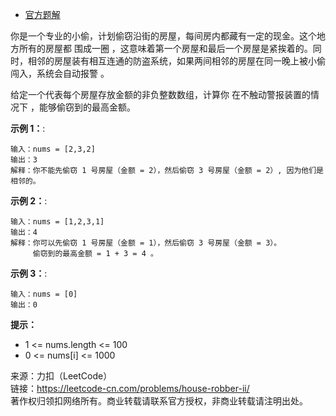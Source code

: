* [官方题解](https://leetcode-cn.com/problems/house-robber-ii/solution/da-jia-jie-she-ii-by-leetcode-solution-bwja/)

你是一个专业的小偷，计划偷窃沿街的房屋，每间房内都藏有一定的现金。这个地方所有的房屋都 围成一圈 ，这意味着第一个房屋和最后一个房屋是紧挨着的。同时，相邻的房屋装有相互连通的防盗系统，如果两间相邻的房屋在同一晚上被小偷闯入，系统会自动报警 。

给定一个代表每个房屋存放金额的非负整数数组，计算你 在不触动警报装置的情况下 ，能够偷窃到的最高金额。

**示例 1：**:<br>
```
输入：nums = [2,3,2]
输出：3
解释：你不能先偷窃 1 号房屋（金额 = 2），然后偷窃 3 号房屋（金额 = 2）, 因为他们是相邻的。
```

**示例 2：**:<br>

```
输入：nums = [1,2,3,1]
输出：4
解释：你可以先偷窃 1 号房屋（金额 = 1），然后偷窃 3 号房屋（金额 = 3）。
     偷窃到的最高金额 = 1 + 3 = 4 。
```

**示例 3：**:<br>

```
输入：nums = [0]
输出：0
```
**提示：** <br>
* 1 <= nums.length <= 100
* 0 <= nums[i] <= 1000

来源：力扣（LeetCode）<br>
链接：https://leetcode-cn.com/problems/house-robber-ii/<br>
著作权归领扣网络所有。商业转载请联系官方授权，非商业转载请注明出处。<br>
